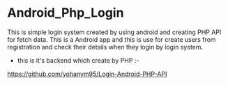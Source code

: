 # Android_Php_Login
This is simple login system created by using android and creating PHP API for fetch data.
This is a Android app and this is use for create users from registration and check their details when they login by login system. 

  - this is it's backend which create by PHP :- 
           
         
https://github.com/yohanym95/Login-Android-PHP-API 
